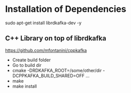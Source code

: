 # Installation of Dependencies
sudo apt-get install librdkafka-dev -y

## C++ Library on top of librdkafka
https://github.com/mfontanini/cppkafka
- Create build folder
- Go to build dir
- cmake -DRDKAFKA_ROOT=/some/other/dir -DCPPKAFKA_BUILD_SHARED=OFF ...
- make
- make install

